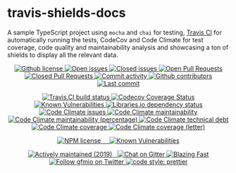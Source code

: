 # travis-shields-docs

A sample TypeScript project using `mocha` and `chai` for testing, [Travis CI](https://travis-ci.com/gfmio/travis-shields-docs) for automatically running the tests, CodeCov and Code Climate for test coverage, code quality and maintainability analysis and showcasing a ton of shields to display all the relevant data.

<!-- Github -->

<p align="center">
  <!-- License -->
  <a href="./LICENSE">
    <img src="https://img.shields.io/github/license/gfmio/travis-shields-docs.svg" alt="Github license" title="Github license" />
  </a>
  
  <!-- Open issues -->
  <a href="../../issues">
    <img src="https://img.shields.io/github/issues/gfmio/travis-shields-docs.svg" alt="Open issues" title="Open issues" /
  </a>
  
  <!-- Closed issues -->
  <a href="../../issues?utf8=✓&q=is%3Aissue+is%3Aclosed">
    <img src="https://img.shields.io/github/issues-closed/gfmio/travis-shields-docs.svg" alt="Closed issues" title="Closed issues" />
  </a>
  
  <!-- Open Pull Requests -->
  <a href="../../pulls">
    <img src="https://img.shields.io/github/issues-pr/gfmio/travis-shields-docs.svg" alt="Open Pull Requests" title="Open Pull Requests" />
  </a>
  
  <!-- Closed Pull Requests -->
  <a href="../../pulls?utf8=✓&q=is%3Apr+is%3Aclosed">
    <img src="https://img.shields.io/github/issues-pr-closed/gfmio/travis-shields-docs.svg" alt="Closed Pull Requests" title="Closed Pull Requests" />
  </a>
  
  <!-- Commit activity -->
  <a href="../../graphs/commit-activity">
    <img src="https://img.shields.io/github/commit-activity/m/gfmio/travis-shields-docs.svg" alt="Commit activity" title="Commit activity" />
  </a>
  
  <!-- Contributors -->
  <a href="../../graphs/contributors">
    <img src="https://img.shields.io/github/contributors/gfmio/travis-shields-docs.svg" alt="Github contributors" title="Github contributors" />
  </a>
  
  <!-- Last commit -->
  <a href="../../commits/master">
    <img src="https://img.shields.io/github/last-commit/gfmio/travis-shields-docs.svg" alt="Last commit" title="Last commit" />
  </a>
</p>

<!-- Build & test tools -->

<p align="center">
  <!-- Travis.CI -->
  <a href="https://travis-ci.com/gfmio/travis-shields-docs">
    <img src="https://img.shields.io/travis/com/gfmio/travis-shields-docs.svg" alt="Travis.CI build status" title="Travis.CI build status" />
  </a>

  <!-- CodeCov -->
  <a href="https://codecov.io/gh/gfmio/travis-shields-docs">
    <img alt="Codecov Coverage Status" src="https://img.shields.io/codecov/c/github/gfmio/travis-shields-docs.svg">
  </a>
  
  <!-- Snyk -->
  <a href="https://snyk.io/test/github/gfmio/travis-shields-docs?targetFile=package.json">
    <img src="https://img.shields.io/snyk/vulnerabilities/github/gfmio/travis-shields-docs.svg" alt="Known Vulnerabilities" title="Known Vulnerabilities">
  </a>

  <!-- Libraries.io -->
  <a href="https://libraries.io/github/gfmio/travis-shields-docs">
    <img src="https://img.shields.io/librariesio/github/gfmio/travis-shields-docs.svg" alt="Libraries.io dependency status" title="Libraries.io dependency status" />
  </a>

  <!-- Code Climate -->
  <a href="https://codeclimate.com/github/gfmio/travis-shields-docs/issues">
    <img src="https://img.shields.io/codeclimate/issues/gfmio/travis-shields-docs.svg" alt="Code Climate issues" title="Code Climate issues" />
  </a>
  <a href="https://codeclimate.com/github/gfmio/travis-shields-docs/maintainability">
    <img src="https://img.shields.io/codeclimate/maintainability/gfmio/travis-shields-docs.svg" alt="Code Climate maintainability" title="Code Climate maintainability" />
  </a>
  <a href="https://codeclimate.com/github/gfmio/travis-shields-docs/maintainability">
    <img src="https://img.shields.io/codeclimate/maintainability-percentage/gfmio/travis-shields-docs.svg" alt="Code Climate maintainability (percentage)" title="Code Climate maintainability (percentage)" />
  </a>
  <a href="https://codeclimate.com/github/gfmio/travis-shields-docs">
    <img src="https://img.shields.io/codeclimate/tech-debt/gfmio/travis-shields-docs.svg" alt="Code Climate technical debt" title="Code Climate technical debt" />
  </a>
  <a href="https://codeclimate.com/github/gfmio/travis-shields-docs">
    <img src="https://img.shields.io/codeclimate/coverage/gfmio/travis-shields-docs.svg" alt="Code Climate coverage" title="Code Climate coverage" />
  </a>
  <a href="https://codeclimate.com/github/gfmio/travis-shields-docs">
    <img src="https://img.shields.io/codeclimate/coverage-letter/gfmio/travis-shields-docs.svg" alt="Code Climate coverage (letter)" title="Code Climate coverage (letter)" />
  </a>
</p>

<!-- NPM shields -->

<p align="center">
  <a href="">
    <img src="https://img.shields.io/npm/l/:packageName.svg" alt="NPM license" title="NPM license" />
  </a>
  <a href="">
    <img src="https://img.shields.io/npm/v/:packageName.svg" alt="" title="" />
  </a>
  <a href="">
    <img src="https://img.shields.io/npm/dw/:packageName.svg" alt="" title="" />
  </a>
  <a href="">
    <img src="https://img.shields.io/bundlephobia/minzip/:packageName.svg" alt="" title="" />
  </a>
  <a href="">
    <img src="https://img.shields.io/npm/types/:packageName.svg" alt="" title="" />
  </a>
  
  <a href="#">
    <img src="https://img.shields.io/snyk/vulnerabilities/npm/:packageName.svg" alt="Known Vulnerabilities" title="Known Vulnerabilities">
  </a>
</p>

<!-- Misc -->

<p align="center">
  <a href="#">
    <img src="https://img.shields.io/maintenance/yes/2019.svg" alt="Actively maintained (2019)" title="Actively maintained (2019)" />
  </a>
  <a href="#">
    <img src="https://img.shields.io/osslifecycle/gfmio/travis-shields-docs.svg" alt="" title="" />
  </a>
  <a href="#">
    <img src="https://img.shields.io/website-up-down-green-red/https/github.com/gfmio/travis-shields-docs.svg" alt="" title="" />
  </a>
  <a href="https://gitter.im/travis-shields-docs">
    <img alt="Chat on Gitter" src="https://img.shields.io/gitter/room/gfmio/travis-shields-docs.svg">
  </a>
  <a href="https://twitter.com/acdlite/status/974390255393505280">
    <img alt="Blazing Fast" src="https://img.shields.io/badge/speed-blazing%20%F0%9F%94%A5-brightgreen.svg">
  </a>
  <a href="https://twitter.com/gfmio">
    <img alt="Follow gfmio on Twitter" src="https://img.shields.io/twitter/follow/gfmio.svg?label=follow+gfmio">
  </a>
  <a href="#">
    <img alt="code style: prettier" src="https://img.shields.io/badge/code_style-prettier-ff69b4.svg">
  </a>
</p>
